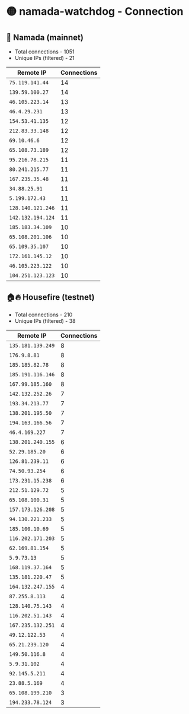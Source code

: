 # 🟡 namada-watchdog - Connection

## 🚀 Namada (mainnet)
- Total connections - 1051
- Unique IPs (filtered) - 21

| Remote IP | Connections |
|-----------|-------------|
| `75.119.141.44` | 14 |
| `139.59.100.27` | 14 |
| `46.105.223.14` | 13 |
| `46.4.29.231` | 13 |
| `154.53.41.135` | 12 |
| `212.83.33.148` | 12 |
| `69.10.46.6` | 12 |
| `65.108.73.189` | 12 |
| `95.216.78.215` | 11 |
| `80.241.215.77` | 11 |
| `167.235.35.48` | 11 |
| `34.88.25.91` | 11 |
| `5.199.172.43` | 11 |
| `128.140.121.246` | 11 |
| `142.132.194.124` | 11 |
| `185.183.34.109` | 10 |
| `65.108.201.106` | 10 |
| `65.109.35.107` | 10 |
| `172.161.145.12` | 10 |
| `46.105.223.122` | 10 |
| `104.251.123.123` | 10 |

## 🏠🔥 Housefire (testnet)

- Total connections - 210
- Unique IPs (filtered) - 38

| Remote IP | Connections |
|-----------|-------------|
| `135.181.139.249` | 8 |
| `176.9.8.81` | 8 |
| `185.185.82.78` | 8 |
| `185.191.116.146` | 8 |
| `167.99.185.160` | 8 |
| `142.132.252.26` | 7 |
| `193.34.213.77` | 7 |
| `138.201.195.50` | 7 |
| `194.163.166.56` | 7 |
| `46.4.169.227` | 7 |
| `138.201.240.155` | 6 |
| `52.29.185.20` | 6 |
| `126.81.239.11` | 6 |
| `74.50.93.254` | 6 |
| `173.231.15.238` | 6 |
| `212.51.129.72` | 5 |
| `65.108.100.31` | 5 |
| `157.173.126.208` | 5 |
| `94.130.221.233` | 5 |
| `185.100.10.69` | 5 |
| `116.202.171.203` | 5 |
| `62.169.81.154` | 5 |
| `5.9.73.13` | 5 |
| `168.119.37.164` | 5 |
| `135.181.220.47` | 5 |
| `164.132.247.155` | 4 |
| `87.255.8.113` | 4 |
| `128.140.75.143` | 4 |
| `116.202.51.143` | 4 |
| `167.235.132.251` | 4 |
| `49.12.122.53` | 4 |
| `65.21.239.120` | 4 |
| `149.50.116.8` | 4 |
| `5.9.31.102` | 4 |
| `92.145.5.211` | 4 |
| `23.88.5.169` | 4 |
| `65.108.199.210` | 3 |
| `194.233.78.124` | 3 |

